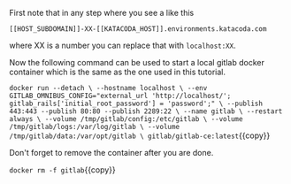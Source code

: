 First note that in any step where you see a like this

`[[HOST_SUBDOMAIN]]-XX-[[KATACODA_HOST]].environments.katacoda.com`

where XX is a number you can replace that with `localhost:XX`. 

Now the following command can be used to start a local gitlab docker container which is the same as the one used in this tutorial.

`docker run --detach \
  --hostname localhost \
  --env GITLAB_OMNIBUS_CONFIG="external_url 'http://localhost/'; gitlab_rails['initial_root_password'] = 'password';" \
  --publish 443:443 --publish 80:80 --publish 2289:22 \
  --name gitlab \
  --restart always \
  --volume /tmp/gitlab/config:/etc/gitlab \
  --volume /tmp/gitlab/logs:/var/log/gitlab \
  --volume /tmp/gitlab/data:/var/opt/gitlab \
  gitlab/gitlab-ce:latest`{{copy}}

  Don't forget to remove the container after you are done.

  `docker rm -f gitlab`{{copy}}